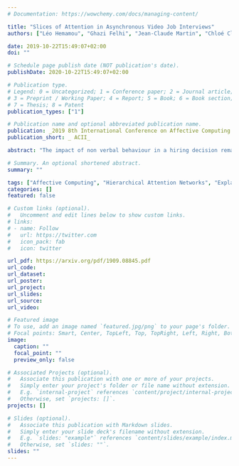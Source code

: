 ```yaml
---
# Documentation: https://wowchemy.com/docs/managing-content/

title: "Slices of Attention in Asynchronous Video Job Interviews"
authors: ["Léo Hemamou", "Ghazi Felhi", "Jean-Claude Martin", "Chloé Clavel"]

date: 2019-10-22T15:49:07+02:00
doi: ""

# Schedule page publish date (NOT publication's date).
publishDate: 2020-10-22T15:49:07+02:00

# Publication type.
# Legend: 0 = Uncategorized; 1 = Conference paper; 2 = Journal article;
# 3 = Preprint / Working Paper; 4 = Report; 5 = Book; 6 = Book section;
# 7 = Thesis; 8 = Patent
publication_types: ["1"]

# Publication name and optional abbreviated publication name.
publication: _2019 8th International Conference on Affective Computing and Intelligent Interaction_
publication_short: _ ACII_

abstract: "The impact of non verbal behaviour in a hiring decision remains an open question. Investigating this question is important, as it could provide a better understanding on how to train candidates for job interviews and make recruiters be aware of influential non verbal behaviour. This research has recently been accelerated due to the development of tools for the automatic analysis of social signals (facial expression detection, speech processing, etc), and the emergence of machine learning methods. However, these studies are still mainly based on hand engineered features, which imposes a limit to the discovery of influential social signals. On the other side, deep learning methods are a promising tool to discover complex patterns without the necessity of feature engineering. In this paper, we focus on studying influential non verbal social signals in asynchronous job video interviews that are discovered by deep learning methods. We use a previously published deep learning system that aims at inferring the hirability of a candidate with regard to a sequence of interview questions. One particularity of this system is the use of attention mechanisms, which aim at identifying the relevant parts of an answer. Thus, information at a fine-grained temporal level could be extracted using global (at the interview level) annotations on hirability. While most of the deep learning systems use attention mechanisms to offer a quick visualization of slices when a rise of attention occurs, we perform an in-depth analysis to understand what happens during these moments. First, we propose a methodology to automatically extract slices where there is a rise of attention (attention slices). Second, we study the content of attention slices by comparing them with randomly sampled slices. Finally, we show that they bear significantly more information for hirability than randomly sampled slices, and that such information is related to visual cues associated with anxiety and turn taking."

# Summary. An optional shortened abstract.
summary: ""

tags: ["Affective Computing", "Hierarchical Attention Networks", "Explainability"]
categories: []
featured: false

# Custom links (optional).
#   Uncomment and edit lines below to show custom links.
# links:
# - name: Follow
#   url: https://twitter.com
#   icon_pack: fab
#   icon: twitter

url_pdf: https://arxiv.org/pdf/1909.08845.pdf
url_code:
url_dataset:
url_poster:
url_project:
url_slides:
url_source:
url_video:

# Featured image
# To use, add an image named `featured.jpg/png` to your page's folder. 
# Focal points: Smart, Center, TopLeft, Top, TopRight, Left, Right, BottomLeft, Bottom, BottomRight.
image:
  caption: ""
  focal_point: ""
  preview_only: false

# Associated Projects (optional).
#   Associate this publication with one or more of your projects.
#   Simply enter your project's folder or file name without extension.
#   E.g. `internal-project` references `content/project/internal-project/index.md`.
#   Otherwise, set `projects: []`.
projects: []

# Slides (optional).
#   Associate this publication with Markdown slides.
#   Simply enter your slide deck's filename without extension.
#   E.g. `slides: "example"` references `content/slides/example/index.md`.
#   Otherwise, set `slides: ""`.
slides: ""
---
```


